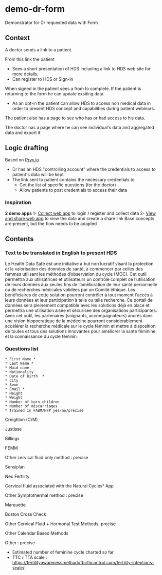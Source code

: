 # demo-dr-form
Demonstrator for Dr requested data with Form

## Context

A doctor sends a link to a patient. 

From this link the patient 

- Sees a short presentation of HDS including a link to HDS web site for more details. 
- Can register to HDS or Sign-in 

When signed in the patient sees a from to complete. If the patient is returning to the form he can update exsiting data.

- As an opt-in the patient can allow HDS to access non medical data in order to present HDS concept and capabilities during patient webinars.

The patient also has a page to see who has or had access to his data. 

The doctor has a page where he can see individual's data and aggregated data and export it

## Logic drafting 

Based on [Pryv.io](https://api.pryv.com)  

- Dr has an HDS "controlling account" where the credentials to access to patient's data will be kept 
- The link sent to patient contains the necessary credentials to 
  - Get the list of specific questions (for the doctor)
  - Allow patients to post credentials to access their data 

### Inspiration

**2 demo apps**
1- [Collect web app](https://pryv.github.io/example-apps-web/collect-survey-data/?pryvServiceInfoUrl=https://demo.datasafe.dev/reg/service/info) to login / register and collect data
2- [View and share web app](https://pryv.github.io/example-apps-web/view-and-share/index.html?pryvServiceInfoUrl=https://demo.datasafe.dev/reg/service/info) to view the data and create a share link 
Base concepts are present, but the flow needs to be adapted

## Contents

### Text to be translated in English to present HDS

Le Health Data Safe est une initiative à but non lucratif visant la protection et la valorisation des données de santé, à commencer par celles des femmes utilisant les méthodes d’observation du cycle (MOC). Cet outil permettra aux utilisatrices et utilisateurs un contrôle complet de l’utilisation de leurs données aux seules fins de l’amélioration de leur santé personnelle ou de recherches médicales validées par un Comité éthique. Les bénéficiaires de cette solution pourront contrôler à tout moment l'accès à leurs données et leur participation à telle ou telle recherche. Ce portail de données sera pleinement compatible avec les solutions déjà en place et permettra une utilisation aisée et sécurisée des organisations participantes. Avec cet outil, les partenaires (soignants, accompagnateurs) ancrés dans une vision hippocratique de la médecine pourront considérablement accélérer la recherche médicale sur le cycle féminin et mettre à disposition de toutes et tous des solutions innovantes pour améliorer la santé féminine et la connaissance du cycle féminin.

### Questions list 

    * First Name *
    * Last Name *
    * Maid name 
    * Nationality
    * Date of birth  *
    * City
    * Sexe
    * Email *
    * Height
    * Weight 
    * Number of born children
    * Number of miscarriages 
    * Trained in FABM/NFP yes/no/precise

Creighton (CrM)

Justisse

Billings

FEMM

Other cervical fluid only method : precise

Sensiplan

Neo Fertility

Cervical fluid associated with the Natural Cycles° App

Other Symptothermal method : precise 

Marquette 

Boston Cross Check

Other Cervical Fluid + Hormonal Test Methods, precise

Other Calendar Based Methods

Other : precise 

* Estimated number of feminine cycle charted so far 
* TTC / TTA scale : https://fertilityawarenessmethodofbirthcontrol.com/fertility-intentions-scale/ 



